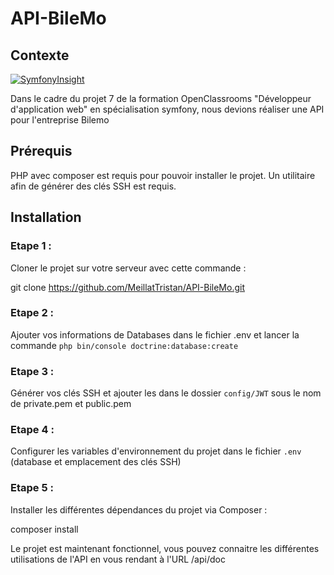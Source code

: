 # API-BileMo

## Contexte

[![SymfonyInsight](https://insight.symfony.com/projects/e41230ed-3cc1-40f7-9ab6-5e66fc6bef7f/mini.svg)](https://insight.symfony.com/projects/e41230ed-3cc1-40f7-9ab6-5e66fc6bef7f)

Dans le cadre du projet 7 de la formation OpenClassrooms "Développeur d'application web" en spécialisation symfony, nous devions réaliser une API pour l'entreprise Bilemo

## Prérequis
PHP avec composer est requis pour pouvoir installer le projet. Un utilitaire afin de générer des clés SSH est requis.

## Installation
### Etape 1 :
Cloner le projet sur votre serveur avec cette commande :

git clone https://github.com/MeillatTristan/API-BileMo.git

### Etape 2 :
Ajouter vos informations de Databases dans le fichier .env et lancer la commande ``` php bin/console doctrine:database:create ```

### Etape 3 :
Générer vos clés SSH et ajouter les dans le dossier ``` config/JWT ``` sous le nom de private.pem et public.pem

### Etape 4 :
Configurer les variables d'environnement du projet dans le fichier ```.env``` (database et emplacement des clés SSH)

### Etape 5 :
Installer les différentes dépendances du projet via Composer :

composer install

Le projet est maintenant fonctionnel, vous pouvez connaitre les différentes utilisations de l'API en vous rendant à l'URL /api/doc
